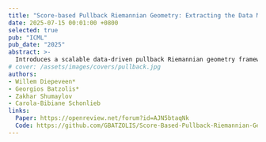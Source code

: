 ```yaml
---
title: "Score-based Pullback Riemannian Geometry: Extracting the Data Manifold Geometry using Anisotropic Flows"
date: 2025-07-15 00:01:00 +0800
selected: true
pub: "ICML"
pub_date: "2025"
abstract: >-
  Introduces a scalable data-driven pullback Riemannian geometry framework with closed-form manifold mapping via anisotropic flows.
# cover: /assets/images/covers/pullback.jpg
authors:
- Willem Diepeveen*
- Georgios Batzolis*
- Zakhar Shumaylov
- Carola-Bibiane Schonlieb
links:
  Paper: https://openreview.net/forum?id=AJN5btaqNk
  Code: https://github.com/GBATZOLIS/Score-Based-Pullback-Riemannian-Geometry
---
```

